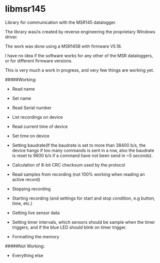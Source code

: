 # libmsr145
Library for communication with the MSR145 datalogger.

The library was/is created by reverse engineering the proprietary Windows driver.

The work was done using a MSR145B with firmware V5.18.

I have no idea if the software works for any other of the MSR dataloggers, or for different firmware versions.


This is very much a work in progress, and very few things are working yet.

#####Working:

* Read name
* Set name
* Read Serial number
* List recordings on device
* Read current time of device
* Set time on device
* Setting baudrate(If the baudrate is set to more than 38400 b/s, the device hangs if too many commands is sent in a row, also the baudrate is reset to 9600 b/s if a command have not been send in ~5 seconds).

* Calculation of 8-bit CRC checksum used by the protocol
* Read samples from recording (not 100% working when reading an active record)
* Stopping recording
* Starting recording (and settings for start and stop condition, e.g button, time, etc.)
* Getting live sensor data
* Setting timer intervals, which sensors should be sample when the timer triggers, and if the blue LED should blink on timer trigger.
* Formatting the memory

#####Not Working:
* Everything else
